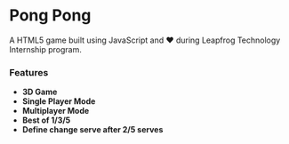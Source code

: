 # Pong Pong
A HTML5 game built using JavaScript and ❤️ during Leapfrog Technology Internship program.
### Features
* **3D Game**
* **Single Player Mode**
* **Multiplayer Mode**
* **Best of 1/3/5**
* **Define change serve after 2/5 serves**